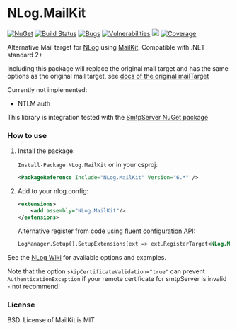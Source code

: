 # NLog.MailKit

[![NuGet](https://img.shields.io/nuget/v/NLog.MailKit.svg)](https://www.nuget.org/packages/NLog.MailKit)
[![Build Status](https://dev.azure.com/NLogLogging/NLog/_apis/build/status/NLog.MailKit?branchName=master)](https://dev.azure.com/NLogLogging/NLog/_build/latest?definitionId=25&branchName=master)
[![Bugs](https://sonarcloud.io/api/project_badges/measure?project=nlog.mailkit&metric=bugs)](https://sonarcloud.io/summary/new_code?id=nlog.mailkit)
[![Vulnerabilities](https://sonarcloud.io/api/project_badges/measure?project=nlog.mailkit&metric=vulnerabilities)](https://sonarcloud.io/summary/new_code?id=nlog.mailkit)
[![](https://sonarcloud.io/api/project_badges/measure?project=nlog.mailkit&metric=code_smells)](https://sonarcloud.io/project/issues?id=nlog.mailkit&resolved=false&types=CODE_SMELL) 
[![Coverage](https://sonarcloud.io/api/project_badges/measure?project=nlog.mailkit&metric=coverage)](https://sonarcloud.io/component_measures?id=nlog.mailkit&metric=coverage)

Alternative Mail target for [NLog](https://github.com/nlog/nlog) using [MailKit](https://github.com/jstedfast/MailKit). Compatible with .NET standard 2+ 

Including this package will replace the original mail target and has the
same options as the original mail target, see [docs of the original mailTarget](https://github.com/NLog/NLog/wiki/Mail-Target)

Currently not implemented:

- NTLM auth

This library is integration tested with the [SmtpServer NuGet package](https://www.nuget.org/packages/SmtpServer/)


### How to use

1) Install the package: 

    `Install-Package NLog.MailKit` or in your csproj:

    ```xml
    <PackageReference Include="NLog.MailKit" Version="6.*" />
    ```

2) Add to your nlog.config:

    ```xml
    <extensions>
        <add assembly="NLog.MailKit"/>
    </extensions>
    ```

   Alternative register from code using [fluent configuration API](https://github.com/NLog/NLog/wiki/Fluent-Configuration-API):

    ```xml
    LogManager.Setup().SetupExtensions(ext => ext.RegisterTarget<NLog.MailKit.MailTarget>());
    ```

See the [NLog Wiki](https://github.com/NLog/NLog/wiki/Mail-Target) for available options and examples.

Note that the option `skipCertificateValidation="true"` can prevent `AuthenticationException` if your remote certificate for smtpServer is invalid - not recommend!

### License
BSD. License of MailKit is MIT

